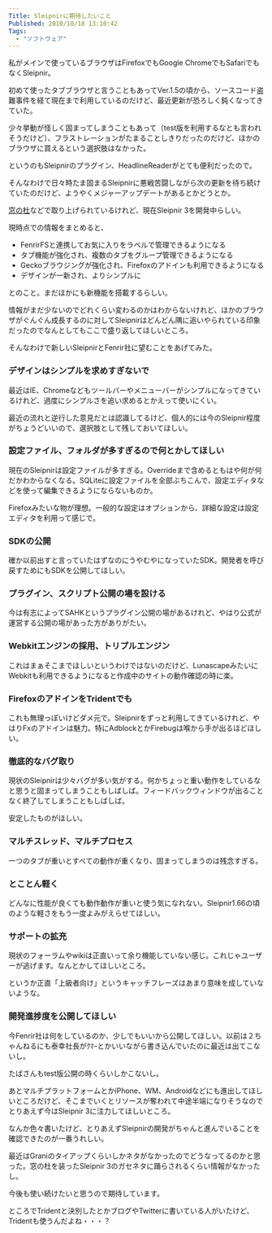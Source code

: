 ```yaml
---
Title: Sleipnirに期待したいこと
Published: 2010/10/18 13:10:42
Tags:
  - "ソフトウェア"
---
```

私がメインで使っているブラウザはFirefoxでもGoogle ChromeでもSafariでもなくSleipnir。

初めて使ったタブブラウザと言うこともあってVer.1.5の頃から、ソースコード盗難事件を経て現在まで利用しているのだけど、最近更新が恐ろしく鈍くなってきていた。

少々挙動が怪しく固まってしまうこともあって（test版を利用するなとも言われそうだけど）、フラストレーションがたまることしきりだったのだけど、ほかのブラウザに買えるという選択肢はなかった。

というのもSleipnirのプラグイン、HeadlineReaderがとても便利だったので。

そんなわけで日々時たま固まるSleipnirに悪戦苦闘しながら次の更新を待ち続けていたのだけど、ようやくメジャーアップデートがあるとかどうとか。

<!-- more -->

[窓の杜](http://www.forest.impress.co.jp/docs/news/20101018_400833.html)などで取り上げられているけれど、現在Sleipnir 3を開発中らしい。

現時点での情報をまとめると、

- FenrirFSと連携してお気に入りをラベルで管理できるようになる
- タブ機能が強化され、複数のタブをグループ管理できるようになる
- Geckoブラウジングが強化され、Firefoxのアドインも利用できるようになる
- デザインが一新され、よりシンプルに

とのこと。まだほかにも新機能を搭載するらしい。

情報がまだ少ないのでどれくらい変わるのかはわからないけれど、ほかのブラウザがぐんぐん成長するのに対してSleipnirはどんどん隅に追いやられている印象だったのでなんとしてもここで盛り返してほしいところ。

そんなわけで新しいSleipnirとFenrir社に望むことをあげてみた。

### デザインはシンプルを求めすぎないで

最近はIE、Chromeなどもツールバーやメニューバーがシンプルになってきているけれど、過度にシンプルさを追い求めるとかえって使いにくい。

最近の流れと逆行した意見だとは認識してるけど、個人的には今のSleipnir程度がちょうどいいので、選択肢として残しておいてほしい。

### 設定ファイル、フォルダが多すぎるので何とかしてほしい

現在のSleipnirは設定ファイルが多すぎる。Overrideまで含めるともはや何が何だかわからなくなる。SQLiteに設定ファイルを全部ぶちこんで、設定エディタなどを使って編集できるようにならないものか。

Firefoxみたいな物が理想。一般的な設定はオプションから、詳細な設定は設定エディタを利用って感じで。

### SDKの公開

確か以前出すと言っていたはずなのにうやむやになっていたSDK。開発者を呼び戻すためにもSDKを公開してほしい。

### プラグイン、スクリプト公開の場を設ける

今は有志によってSAHKというプラグイン公開の場があるけれど、やはり公式が運営する公開の場があった方がありがたい。

### Webkitエンジンの採用、トリプルエンジン

これはまぁそこまでほしいというわけではないのだけど、LunascapeみたいにWebkitも利用できるようになると作成中のサイトの動作確認の時に楽。

### FirefoxのアドインをTridentでも

これも無理っぽいけどダメ元で。Sleipnirをずっと利用してきているけれど、やはりFxのアドインは魅力。特にAdblockとかFirebugは喉から手が出るほどほしい。

### 徹底的なバグ取り

現状のSleipnirは少々バグが多い気がする。何かちょっと重い動作をしているなと思うと固まってしまうこともしばしば。フィードバックウィンドウが出ることなく終了してしまうこともしばしば。

安定したものがほしい。

### マルチスレッド、マルチプロセス

一つのタブが重いとすべての動作が重くなり、固まってしまうのは残念すぎる。

### とことん軽く

どんなに性能が良くても動作動作が重いと使う気になれない。Sleipnir1.66の頃のような軽さをもう一度よみがえらせてほしい。

### サポートの拡充

現状のフォーラムやwikiは正直いって余り機能していない感じ。これじゃユーザーが逃げます。なんとかしてほしいところ。

というか正直「上級者向け」というキャッチフレーズはあまり意味を成していないような。

### 開発進捗度を公開してほしい

今Fenrir社は何をしているのか、少しでもいいから公開してほしい。以前は２ちゃんねるにも泰幸社長がｸﾏｰとかいいながら書き込んでいたのに最近は出てこないし。

たばさんもtest版公開の時くらいしかこないし。

あとマルチプラットフォームとかiPhone、WM、Androidなどにも進出してほしいところだけど、そこまでいくとリソースが奪われて中途半端になりそうなのでとりあえず今はSleipnir 3に注力してほしいところ。

なんか色々書いたけど、とりあえずSleipnirの開発がちゃんと進んでいることを確認できたのが一番うれしい。

最近はGraniのタイアップくらいしかネタがなかったのでどうなってるのかと思った。窓の杜を装ったSleipnir 3のガセネタに踊らされるくらい情報がなかったし。

今後も使い続けたいと思うので期待しています。

ところでTridentと決別したとかブログやTwitterに書いている人がいたけど、Tridentも使うんだよね・・・？